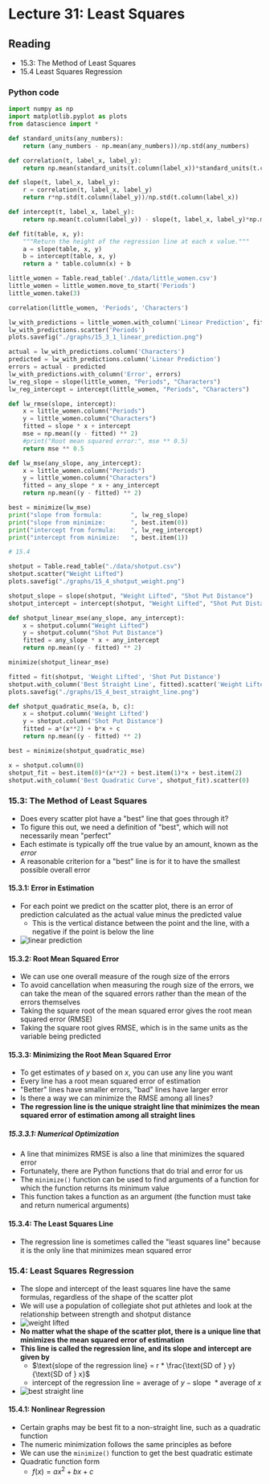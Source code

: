 # Lecture 31: Least Squares

## Reading
- 15.3: The Method of Least Squares
- 15.4 Least Squares Regression

### Python code
```python
import numpy as np
import matplotlib.pyplot as plots
from datascience import *

def standard_units(any_numbers):
    return (any_numbers - np.mean(any_numbers))/np.std(any_numbers)

def correlation(t, label_x, label_y):
    return np.mean(standard_units(t.column(label_x))*standard_units(t.column(label_y)))

def slope(t, label_x, label_y):
    r = correlation(t, label_x, label_y)
    return r*np.std(t.column(label_y))/np.std(t.column(label_x))

def intercept(t, label_x, label_y):
    return np.mean(t.column(label_y)) - slope(t, label_x, label_y)*np.mean(t.column(label_x))

def fit(table, x, y):
    """Return the height of the regression line at each x value."""
    a = slope(table, x, y)
    b = intercept(table, x, y)
    return a * table.column(x) + b

little_women = Table.read_table('./data/little_women.csv')
little_women = little_women.move_to_start('Periods')
little_women.take(3)

correlation(little_women, 'Periods', 'Characters')

lw_with_predictions = little_women.with_column('Linear Prediction', fit(little_women, 'Periods', 'Characters'))
lw_with_predictions.scatter('Periods')
plots.savefig("./graphs/15_3_1_linear_prediction.png")

actual = lw_with_predictions.column('Characters')
predicted = lw_with_predictions.column('Linear Prediction')
errors = actual - predicted
lw_with_predictions.with_column('Error', errors)
lw_reg_slope = slope(little_women, "Periods", "Characters")
lw_reg_intercept = intercept(little_women, "Periods", "Characters")

def lw_rmse(slope, intercept):
    x = little_women.column("Periods")
    y = little_women.column("Characters")
    fitted = slope * x + intercept
    mse = np.mean((y - fitted) ** 2)
    #print("Root mean squared error:", mse ** 0.5)
    return mse ** 0.5

def lw_mse(any_slope, any_intercept):
    x = little_women.column("Periods")
    y = little_women.column("Characters")
    fitted = any_slope * x + any_intercept
    return np.mean((y - fitted) ** 2)

best = minimize(lw_mse)
print("slope from formula:        ", lw_reg_slope)
print("slope from minimize:       ", best.item(0))
print("intercept from formula:    ", lw_reg_intercept)
print("intercept from minimize:   ", best.item(1))

# 15.4

shotput = Table.read_table("./data/shotput.csv")
shotput.scatter("Weight Lifted")
plots.savefig("./graphs/15_4_shotput_weight.png")

shotput_slope = slope(shotput, "Weight Lifted", "Shot Put Distance")
shotput_intercept = intercept(shotput, "Weight Lifted", "Shot Put Distance")

def shotput_linear_mse(any_slope, any_intercept):
    x = shotput.column("Weight Lifted")
    y = shotput.column("Shot Put Distance")
    fitted = any_slope * x + any_intercept
    return np.mean((y - fitted) ** 2)

minimize(shotput_linear_mse)

fitted = fit(shotput, 'Weight Lifted', 'Shot Put Distance')
shotput.with_column('Best Straight Line', fitted).scatter('Weight Lifted')
plots.savefig("./graphs/15_4_best_straight_line.png")

def shotput_quadratic_mse(a, b, c):
    x = shotput.column('Weight Lifted')
    y = shotput.column('Shot Put Distance')
    fitted = a*(x**2) + b*x + c
    return np.mean((y - fitted) ** 2)

best = minimize(shotput_quadratic_mse)

x = shotput.column(0)
shotput_fit = best.item(0)*(x**2) + best.item(1)*x + best.item(2)
shotput.with_column('Best Quadratic Curve', shotput_fit).scatter(0)
```

### 15.3: The Method of Least Squares
- Does every scatter plot have a "best" line that goes through it?
- To figure this out, we need a definition of "best", which will not necessarily mean "perfect"
- Each estimate is typically off the true value by an amount, known as the *error*
- A reasonable criterion for a "best" line is for it to have the smallest possible overall error
#### 15.3.1: Error in Estimation
- For each point we predict on the scatter plot, there is an error of prediction calculated as the actual value minus the predicted value
  - This is the vertical distance between the point and the line, with a negative if the point is below the line
- ![linear prediction](/graphs/15_3_1_linear_prediction.png)
#### 15.3.2: Root Mean Squared Error
- We can use one overall measure of the rough size of the errors
- To avoid cancellation when measuring the rough size of the errors, we can take the mean of the squared errors rather than the mean of the errors themselves
- Taking the square root of the mean squared error gives the root mean squared error (RMSE)
- Taking the square root gives RMSE, which is in the same units as the variable being predicted
#### 15.3.3: Minimizing the Root Mean Squared Error
- To get estimates of $y$ based on $x$, you can use any line you want
- Every line has a root mean squared error of estimation
- "Better" lines have smaller errors, "bad" lines have larger error
- Is there a way we can minimize the RMSE among all lines?
- **The regression line is the unique straight line that minimizes the mean squared error of estimation among all straight lines**
##### 15.3.3.1: Numerical Optimization
- A line that minimizes RMSE is also a line that minimizes the squared error
- Fortunately, there are Python functions that do trial and error for us
- The `minimize()` function can be used to find arguments of a function for which the function returns its minimum value
- This function takes a function as an argument (the function must take and return numerical arguments) 
#### 15.3.4: The Least Squares Line
- The regression line is sometimes called the "least squares line" because it is the only line that minimizes mean squared error

### 15.4: Least Squares Regression
- The slope and intercept of the least squares line have the same formulas, regardless of the shape of the scatter plot
- We will use a population of collegiate shot put athletes and look at the relationship between strength and shotput distance
- ![weight lifted](/graphs/15_4_shotput_weight.png)
- **No matter what the shape of the scatter plot, there is a unique line that minimizes the mean squared error of estimation**
- **This line is called the regression line, and its slope and intercept are given by**
  - $\text{slope of the regression line} = r * \frac{\text{SD of } y}{\text{SD of } x}$
  - $\text{intercept of the regression line} = \text{average of } y - \text{slope } * \text{average of } x$
- ![best straight line](/graphs/15_4_best_straight_line.png)
#### 15.4.1: Nonlinear Regression
- Certain graphs may be best fit to a non-straight line, such as a quadratic function
- The numeric minimization follows the same principles as before
- We can use the `minimize()` function to get the best quadratic estimate
- Quadratic function form
  - $f(x) = ax^2 + bx + c$